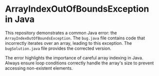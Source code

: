 # ArrayIndexOutOfBoundsException in Java
This repository demonstrates a common Java error: the `ArrayIndexOutOfBoundsException`.  The `bug.java` file contains code that incorrectly iterates over an array, leading to this exception.  The `bugSolution.java` file provides the corrected version.

The error highlights the importance of careful array indexing in Java.  Always ensure loop conditions correctly handle the array's size to prevent accessing non-existent elements.